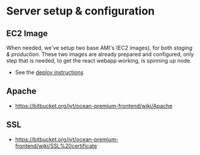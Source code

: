 # Server setup & configuration

## EC2 Image

When needed, we've setup two base AMI's (EC2 images), for both _staging & production_.
These two images are already prepared and configured, only step that is needed, to get the react webapp working, is spinning up node. 

- See the [deploy instructions](Remote%20deploying)

## Apache

- https://bitbucket.org/jvt/ocean-premium-frontend/wiki/Apache

## SSL

- https://bitbucket.org/jvt/ocean-premium-frontend/wiki/SSL%20certificate